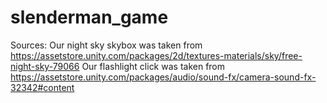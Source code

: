 # slenderman_game

Sources:
Our night sky skybox was taken from 
https://assetstore.unity.com/packages/2d/textures-materials/sky/free-night-sky-79066
Our flashlight click was taken from
https://assetstore.unity.com/packages/audio/sound-fx/camera-sound-fx-32342#content
